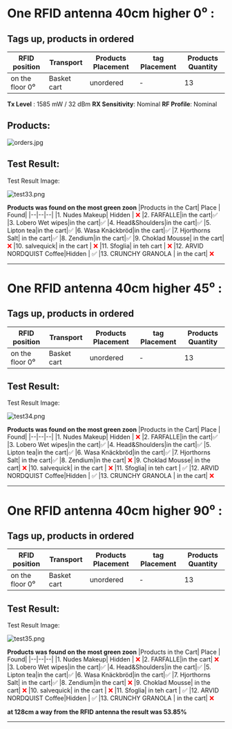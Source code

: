 # One RFID antenna 40cm higher 0⁰ :
## Tags up, products in ordered 
| RFID position | Transport  | Products Placement  |  tag Placement| Products Quantity |
|--|--|--|--|---|
|on the floor 0⁰ | Basket cart | unordered |  - | 13 |


**Tx Level** : 1585 mW / 32 dBm 
**RX Sensitivity**: Nominal
**RF Profile**: Nominal

## Products:
![orders.jpg](/.attachments/orders-19bf7902-bb88-4df2-b580-f374c564b47a.jpg)



## Test Result:

Test Result Image:

![test33.png](/.attachments/test33-02f014c0-d060-4a6a-b4ab-5f42f49d39a9.png)


**Products was found on the most green zoon**
|Products in the Cart| Place | Found|
|--|--|--|
|1. Nudes Makeup| Hidden |<font color="#ff0000"> ❌ </font>
|2. FARFALLE|in the cart|✅
|3. Lobero Wet wipes|in the cart|✅
|4. Head&Shoulders|in the cart|✅
|5. Lipton tea|in the cart|✅
|6. Wasa Knäckbröd|in the cart|✅
|7. Hjorthorns Salt| in the cart|✅
|8. Zendium|in the cart|✅
|9. Choklad Mousse| in the cart| <font color="#ff0000"> ❌ </font>
|10. salvequick| in the cart | <font color="#ff0000"> ❌ </font>
|11. Sfoglia| in teh cart | <font color="#ff0000"> ❌ </font>
|12. ARVID NORDQUIST Coffee|Hidden | ✅ 
|13. CRUNCHY GRANOLA | in the cart| <font color="#ff0000"> ❌ </font>

____________________________________________________________________________

# One RFID antenna 40cm higher 45⁰ :
## Tags up, products in ordered 
| RFID position | Transport  | Products Placement  |  tag Placement| Products Quantity |
|--|--|--|--|---|
|on the floor 0⁰ | Basket cart | unordered |  - | 13 |

## Test Result:

Test Result Image:

![test34.png](/.attachments/test34-84dfc7a4-67f4-4aaa-a0a6-37a10c1e55ff.png)

**Products was found on the most green zoon**
|Products in the Cart| Place | Found|
|--|--|--|
|1. Nudes Makeup| Hidden |<font color="#ff0000"> ❌ </font>
|2. FARFALLE|in the cart|✅
|3. Lobero Wet wipes|in the cart|✅
|4. Head&Shoulders|in the cart|✅
|5. Lipton tea|in the cart|✅
|6. Wasa Knäckbröd|in the cart|✅
|7. Hjorthorns Salt| in the cart|✅
|8. Zendium|in the cart|<font color="#ff0000"> ❌ </font>
|9. Choklad Mousse| in the cart| <font color="#ff0000"> ❌ </font>
|10. salvequick| in the cart | <font color="#ff0000"> ❌ </font>
|11. Sfoglia| in teh cart | ✅
|12. ARVID NORDQUIST Coffee|Hidden | ✅ 
|13. CRUNCHY GRANOLA | in the cart| <font color="#ff0000"> ❌ </font>

____________________________________________________

# One RFID antenna 40cm higher 90⁰ :

## Tags up, products in ordered 
| RFID position | Transport  | Products Placement  |  tag Placement| Products Quantity |
|--|--|--|--|---|
|on the floor 0⁰ | Basket cart | unordered |  - | 13 |


## Test Result:

Test Result Image:

![test35.png](/.attachments/test35-bc62eed8-4f20-4ffa-a8e0-3e19e54bcafe.png)

**Products was found on the most green zoon**
|Products in the Cart| Place | Found|
|--|--|--|
|1. Nudes Makeup| Hidden |<font color="#ff0000"> ❌ </font>
|2. FARFALLE|in the cart|<font color="#ff0000"> ❌ </font>
|3. Lobero Wet wipes|in the cart|✅
|4. Head&Shoulders|in the cart|✅
|5. Lipton tea|in the cart|✅
|6. Wasa Knäckbröd|in the cart|✅
|7. Hjorthorns Salt| in the cart|✅
|8. Zendium|in the cart|<font color="#ff0000"> ❌ </font>
|9. Choklad Mousse| in the cart| <font color="#ff0000"> ❌ </font>
|10. salvequick| in the cart | <font color="#ff0000"> ❌ </font>
|11. Sfoglia| in teh cart | ✅
|12. ARVID NORDQUIST Coffee|Hidden | ✅ 
|13. CRUNCHY GRANOLA | in the cart| <font color="#ff0000"> ❌ </font>


**at 128cm a way from the RFID antenna the result was 53.85%** 
______________________________________